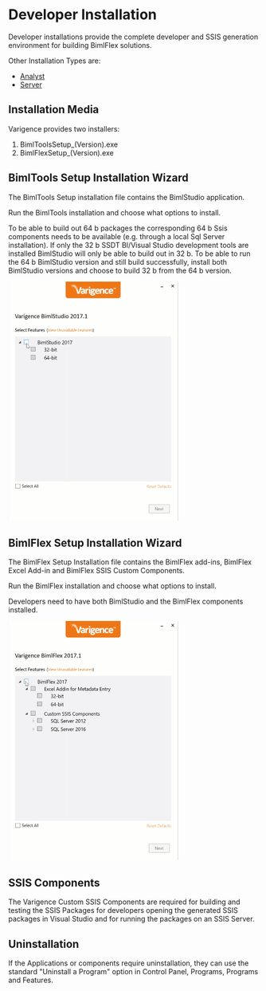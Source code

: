 # Developer Installation

Developer installations provide the complete developer and SSIS generation environment for building BimlFlex solutions.

Other Installation Types are:

* [Analyst](analyst-installation.md)
* [Server](server-installation.md)

## Installation Media

Varigence provides two installers:

1. BimlToolsSetup\_(Version).exe
2. BimlFlexSetup\_(Version).exe

## BimlTools Setup Installation Wizard

The BimlTools Setup installation file contains the BimlStudio application.

Run the BimlTools installation and choose what options to install.

To be able to build out 64 b packages the corresponding 64 b Ssis components needs to be available (e.g. through a local Sql Server installation). If only the 32 b SSDT BI/Visual Studio development tools are installed BimlStudio will only be able to build out in 32 b. To be able to run the 64 b BimlStudio version and still build successfully, install both BimlStudio versions and choose to build 32 b from the 64 b version.

![Installation Animation](images/bimlstudio_ani_v5_install_varigence_bimlstudio_2017.1_web.gif)

## BimlFlex Setup Installation Wizard

The BimlFlex Setup Installation file contains the BimlFlex add-ins, BimlFlex Excel Add-in and BimlFlex SSIS Custom Components.

Run the BimlFlex installation and choose what options to install.

Developers need to have both BimlStudio and the BimlFlex components installed.

![Installation Animation](images/bimlflex_ani_v5_install_varigence_bimlflex_2017.1_web.gif "Installation Animation")

## SSIS Components

The Varigence Custom SSIS Components are required for building and testing the SSIS Packages for developers opening the generated SSIS packages in Visual Studio and for running the packages on an SSIS Server.

## Uninstallation

If the Applications or components require uninstallation, they can use the standard "Uninstall a Program" option in Control Panel, Programs, Programs and Features.